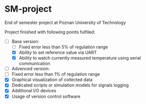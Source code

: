 # SM-project
End of semester project at Poznan University of Technology

Project finished with following points fulfiled:
 - [ ] Base version:
   - [ ] Fixed error less than 5% of regulation range
   - [x] Ability to set reference value via UART
   - [x] Ability to watch currently measured temperature using serial communication
 - [ ] Advenced version:
  - [ ] Fixed error less than 1% of regulation range
  - [x] Graphical visualization of collected data
  - [x] Dedicated scripts or simulation models for signals logging 
  - [x] Additional I/O devices
  - [x] Usage of version control software
